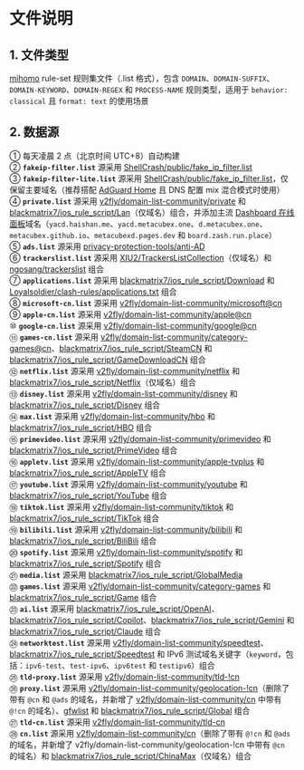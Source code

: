 # 文件说明
## 1. 文件类型
[mihomo](https://github.com/MetaCubeX/mihomo) rule-set 规则集文件（.list 格式），包含 `DOMAIN`、`DOMAIN-SUFFIX`、`DOMAIN-KEYWORD`、`DOMAIN-REGEX` 和 `PROCESS-NAME` 规则类型，适用于 `behavior: classical` 且 `format: text` 的使用场景
## 2. 数据源
① 每天凌晨 2 点（北京时间 UTC+8）自动构建  
② **`fakeip-filter.list`** 源采用 [ShellCrash/public/fake_ip_filter.list](https://github.com/juewuy/ShellCrash/blob/dev/public/fake_ip_filter.list)  
③ **`fakeip-filter-lite.list`** 源采用 [ShellCrash/public/fake_ip_filter.list](https://github.com/juewuy/ShellCrash/blob/dev/public/fake_ip_filter.list)，仅保留主要域名（推荐搭配 [AdGuard Home](https://github.com/AdguardTeam/AdGuardHome) 且 DNS 配置 mix 混合模式时使用）  
④ **`private.list`** 源采用 [v2fly/domain-list-community/private](https://github.com/v2fly/domain-list-community/blob/master/data/private) 和 [blackmatrix7/ios_rule_script/Lan](https://github.com/blackmatrix7/ios_rule_script/tree/master/rule/Clash/Lan)（仅域名）组合，并添加主流 [Dashboard 在线面板](https://github.com/DustinWin/proxy-tools/releases/tag/Dashboard)域名（`yacd.haishan.me`、`yacd.metacubex.one`、`d.metacubex.one`、`metacubex.github.io`、`metacubexd.pages.dev` 和 `board.zash.run.place`）  
⑤ **`ads.list`** 源采用 [privacy-protection-tools/anti-AD](https://github.com/privacy-protection-tools/anti-AD)  
⑥ **`trackerslist.list`** 源采用 [XIU2/TrackersListCollection](https://github.com/XIU2/TrackersListCollection/blob/master/all.txt)（仅域名）和 [ngosang/trackerslist](https://github.com/ngosang/trackerslist/blob/master/trackers_all.txt) 组合  
⑦ **`applications.list`** 源采用 [blackmatrix7/ios_rule_script/Download](https://github.com/blackmatrix7/ios_rule_script/tree/master/rule/Clash/Download) 和 [Loyalsoldier/clash-rules/applications.txt](https://github.com/Loyalsoldier/clash-rules/blob/release/applications.txt) 组合  
⑧ **`microsoft-cn.list`** 源采用 [v2fly/domain-list-community/microsoft@cn](https://github.com/v2fly/domain-list-community/blob/master/data/microsoft)  
⑨ **`apple-cn.list`** 源采用 [v2fly/domain-list-community/apple@cn](https://github.com/v2fly/domain-list-community/blob/master/data/apple)  
⑩ **`google-cn.list`** 源采用 [v2fly/domain-list-community/google@cn](https://github.com/v2fly/domain-list-community/blob/master/data/google)  
⑪ **`games-cn.list`** 源采用 [v2fly/domain-list-community/category-games@cn](https://github.com/v2fly/domain-list-community/blob/master/data/category-games)、[blackmatrix7/ios_rule_script/SteamCN](https://github.com/blackmatrix7/ios_rule_script/tree/master/rule/Clash/SteamCN) 和 [blackmatrix7/ios_rule_script/GameDownloadCN](https://github.com/blackmatrix7/ios_rule_script/tree/master/rule/Clash/Game/GameDownloadCN) 组合  
⑫ **`netflix.list`** 源采用 [v2fly/domain-list-community/netflix](https://github.com/v2fly/domain-list-community/blob/master/data/netflix) 和 [blackmatrix7/ios_rule_script/Netflix](https://github.com/blackmatrix7/ios_rule_script/tree/master/rule/Clash/Netflix)（仅域名）组合  
⑬ **`disney.list`** 源采用 [v2fly/domain-list-community/disney](https://github.com/v2fly/domain-list-community/blob/master/data/disney) 和 [blackmatrix7/ios_rule_script/Disney](https://github.com/blackmatrix7/ios_rule_script/tree/master/rule/Clash/Disney) 组合  
⑭ **`max.list`** 源采用 [v2fly/domain-list-community/hbo](https://github.com/v2fly/domain-list-community/blob/master/data/hbo) 和 [blackmatrix7/ios_rule_script/HBO](https://github.com/blackmatrix7/ios_rule_script/tree/master/rule/Clash/HBO) 组合  
⑮ **`primevideo.list`** 源采用 [v2fly/domain-list-community/primevideo](https://github.com/v2fly/domain-list-community/blob/master/data/primevideo) 和 [blackmatrix7/ios_rule_script/PrimeVideo](https://github.com/blackmatrix7/ios_rule_script/tree/master/rule/Clash/PrimeVideo) 组合  
⑯ **`appletv.list`** 源采用 [v2fly/domain-list-community/apple-tvplus](https://github.com/v2fly/domain-list-community/blob/master/data/apple-tvplus) 和 [blackmatrix7/ios_rule_script/AppleTV](https://github.com/blackmatrix7/ios_rule_script/tree/master/rule/Clash/AppleTV) 组合  
⑰ **`youtube.list`** 源采用 [v2fly/domain-list-community/youtube](https://github.com/v2fly/domain-list-community/blob/master/data/youtube) 和 [blackmatrix7/ios_rule_script/YouTube](https://github.com/blackmatrix7/ios_rule_script/tree/master/rule/Clash/YouTube) 组合  
⑱ **`tiktok.list`** 源采用 [v2fly/domain-list-community/tiktok](https://github.com/v2fly/domain-list-community/blob/master/data/tiktok) 和 [blackmatrix7/ios_rule_script/TikTok](https://github.com/blackmatrix7/ios_rule_script/tree/master/rule/Clash/TikTok) 组合  
⑲ **`bilibili.list`** 源采用 [v2fly/domain-list-community/bilibili](https://github.com/v2fly/domain-list-community/blob/master/data/bilibili) 和 [blackmatrix7/ios_rule_script/BiliBili](https://github.com/blackmatrix7/ios_rule_script/tree/master/rule/Clash/BiliBili) 组合  
⑳ **`spotify.list`** 源采用 [v2fly/domain-list-community/spotify](https://github.com/v2fly/domain-list-community/blob/master/data/spotify) 和 [blackmatrix7/ios_rule_script/Spotify](https://github.com/blackmatrix7/ios_rule_script/tree/master/rule/Clash/Spotify) 组合  
㉑ **`media.list`** 源采用 [blackmatrix7/ios_rule_script/GlobalMedia](https://github.com/blackmatrix7/ios_rule_script/tree/master/rule/Clash/GlobalMedia)  
㉒ **`games.list`** 源采用 [v2fly/domain-list-community/category-games](https://github.com/v2fly/domain-list-community/blob/master/data/category-games) 和 [blackmatrix7/ios_rule_script/Game](https://github.com/blackmatrix7/ios_rule_script/tree/master/rule/Clash/Game) 组合  
㉓ **`ai.list`** 源采用 [blackmatrix7/ios_rule_script/OpenAI](https://github.com/blackmatrix7/ios_rule_script/tree/master/rule/Clash/OpenAI)、[blackmatrix7/ios_rule_script/Copilot](https://github.com/blackmatrix7/ios_rule_script/tree/master/rule/Clash/Copilot)、[blackmatrix7/ios_rule_script/Gemini](https://github.com/blackmatrix7/ios_rule_script/tree/master/rule/Clash/Gemini) 和 [blackmatrix7/ios_rule_script/Claude](https://github.com/blackmatrix7/ios_rule_script/tree/master/rule/Clash/Claude) 组合  
㉔ **`networktest.list`** 源采用 [v2fly/domain-list-community/speedtest](https://github.com/v2fly/domain-list-community/blob/master/data/speedtest)、[blackmatrix7/ios_rule_script/Speedtest](https://github.com/blackmatrix7/ios_rule_script/tree/master/rule/Clash/Speedtest) 和 IPv6 测试域名关键字（`keyword`，包括：`ipv6-test`、`test-ipv6`、`ipv6test` 和 `testipv6`）组合  
㉕ **`tld-proxy.list`** 源采用 [v2fly/domain-list-community/tld-!cn](https://github.com/v2fly/domain-list-community/blob/master/data/tld-!cn)  
㉖ **`proxy.list`** 源采用 [v2fly/domain-list-community/geolocation-!cn](https://github.com/v2fly/domain-list-community/blob/master/data/geolocation-!cn)（删除了带有 `@cn` 和 `@ads` 的域名，并新增了 [v2fly/domain-list-community/cn](https://github.com/v2fly/domain-list-community/blob/master/data/cn) 中带有 `@!cn` 的域名）、[gfwlist](https://github.com/gfwlist/gfwlist) 和 [blackmatrix7/ios_rule_script/Global](https://github.com/blackmatrix7/ios_rule_script/tree/master/rule/Clash/Global) 组合  
㉗ **`tld-cn.list`** 源采用 [v2fly/domain-list-community/tld-cn](https://github.com/v2fly/domain-list-community/blob/master/data/tld-cn)  
㉘ **`cn.list`** 源采用 [v2fly/domain-list-community/cn](https://github.com/v2fly/domain-list-community/blob/master/data/cn)（删除了带有 `@!cn` 和 `@ads` 的域名，并新增了 v2fly/domain-list-community/geolocation-!cn 中带有 `@cn` 的域名）和 [blackmatrix7/ios_rule_script/ChinaMax](https://github.com/blackmatrix7/ios_rule_script/tree/master/rule/Clash/ChinaMax)（仅域名）组合